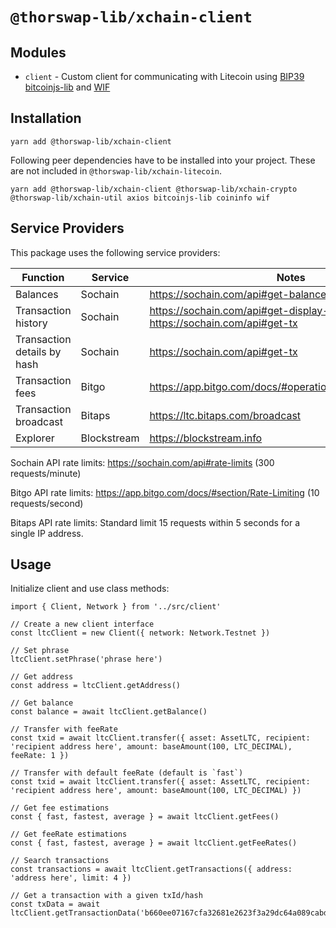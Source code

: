 # `@thorswap-lib/xchain-client`

## Modules

- `client` - Custom client for communicating with Litecoin using [BIP39](https://github.com/bitcoinjs/bip39) [bitcoinjs-lib](https://github.com/bitcoinjs/bitcoinjs-lib) and [WIF](https://github.com/bitcoinjs/wif)

## Installation

```
yarn add @thorswap-lib/xchain-client
```

Following peer dependencies have to be installed into your project. These are not included in `@thorswap-lib/xchain-litecoin`.

```
yarn add @thorswap-lib/xchain-client @thorswap-lib/xchain-crypto @thorswap-lib/xchain-util axios bitcoinjs-lib coininfo wif
```

## Service Providers

This package uses the following service providers:

| Function                    | Service     | Notes                                                                            |
| --------------------------- | ----------- | -------------------------------------------------------------------------------- |
| Balances                    | Sochain     | https://sochain.com/api#get-balance                                              |
| Transaction history         | Sochain     | https://sochain.com/api#get-display-data-address, https://sochain.com/api#get-tx |
| Transaction details by hash | Sochain     | https://sochain.com/api#get-tx                                                   |
| Transaction fees            | Bitgo       | https://app.bitgo.com/docs/#operation/v2.tx.getfeeestimate                       |
| Transaction broadcast       | Bitaps      | https://ltc.bitaps.com/broadcast                                                 |
| Explorer                    | Blockstream | https://blockstream.info                                                         |

Sochain API rate limits: https://sochain.com/api#rate-limits (300 requests/minute)

Bitgo API rate limits: https://app.bitgo.com/docs/#section/Rate-Limiting (10 requests/second)

Bitaps API rate limits: Standard limit 15 requests within 5 seconds for a single IP address.

## Usage

Initialize client and use class methods:

```
import { Client, Network } from '../src/client'

// Create a new client interface
const ltcClient = new Client({ network: Network.Testnet })

// Set phrase
ltcClient.setPhrase('phrase here')

// Get address
const address = ltcClient.getAddress()

// Get balance
const balance = await ltcClient.getBalance()

// Transfer with feeRate
const txid = await ltcClient.transfer({ asset: AssetLTC, recipient: 'recipient address here', amount: baseAmount(100, LTC_DECIMAL), feeRate: 1 })

// Transfer with default feeRate (default is `fast`)
const txid = await ltcClient.transfer({ asset: AssetLTC, recipient: 'recipient address here', amount: baseAmount(100, LTC_DECIMAL) })

// Get fee estimations
const { fast, fastest, average } = await ltcClient.getFees()

// Get feeRate estimations
const { fast, fastest, average } = await ltcClient.getFeeRates()

// Search transactions
const transactions = await ltcClient.getTransactions({ address: 'address here', limit: 4 })

// Get a transaction with a given txId/hash
const txData = await ltcClient.getTransactionData('b660ee07167cfa32681e2623f3a29dc64a089cabd9a3a07dd17f9028ac956eb8')

```
